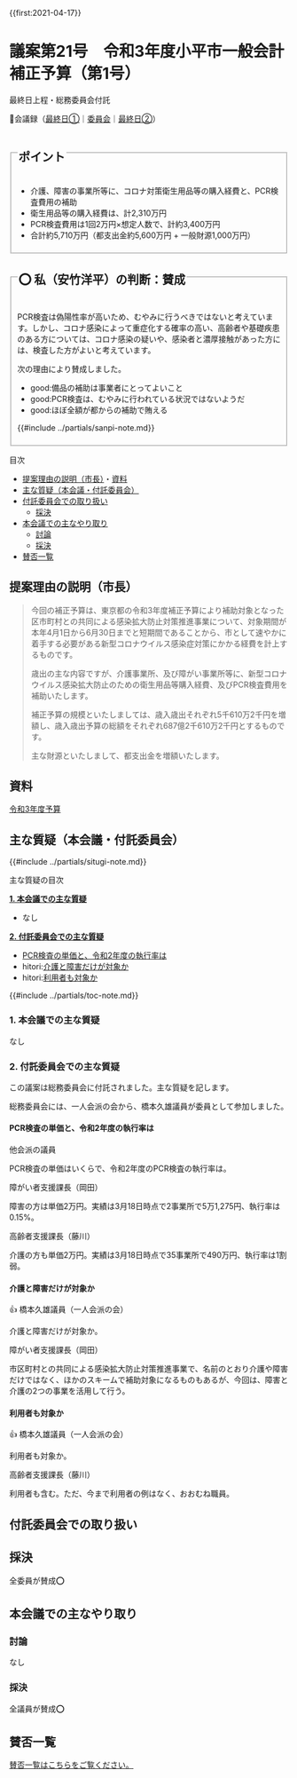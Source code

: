 {{first:2021-04-17}}

# 議案第21号　令和3年度小平市一般会計補正予算（第1号）

<i class="fa fa-gavel" aria-hidden="true"></i> 最終日上程・総務委員会付託

<p id="read-kaigiroku">📄会議録（<a href="https://ssp.kaigiroku.net/tenant/kodaira/SpMinuteView.html?council_id=1201&schedule_id=7&minute_id=144&is_search=true">最終日①</a>｜<a href="https://ssp.kaigiroku.net/tenant/kodaira/SpMinuteView.html?council_id=1211&schedule_id=4&minute_id=2&is_search=true">委員会</a>｜<a href="https://ssp.kaigiroku.net/tenant/kodaira/SpMinuteView.html?council_id=1201&schedule_id=7&minute_id=153&is_search=true">最終日②</a>）</p>

<fieldset class="pnt">
  <legend><h2>ポイント</h2></legend>

- 介護、障害の事業所等に、コロナ対策衛生用品等の購入経費と、PCR検査費用の補助
- 衛生用品等の購入経費は、計2,310万円
- PCR検査費用は1回2万円×想定人数で、計約3,400万円
- 合計約5,710万円（都支出金約5,600万円 + 一般財源1,000万円）

</fieldset>

<fieldset class="sanpi">
  <legend><h2>⭕️ 私（安竹洋平）の判断：賛成</h2></legend>

PCR検査は偽陽性率が高いため、むやみに行うべきではないと考えています。しかし、コロナ感染によって重症化する確率の高い、高齢者や基礎疾患のある方については、コロナ感染の疑いや、感染者と濃厚接触があった方には、検査した方がよいと考えています。

次の理由により賛成しました。

- good:備品の補助は事業者にとってよいこと
- good:PCR検査は、むやみに行われている状況ではないようだ
- good:ほぼ全額が都からの補助で賄える

{{#include ../partials/sanpi-note.md}}

</fieldset>

<div class="toc">

目次

- [提案理由の説明（市長）](#提案理由の説明（市長）)・[資料](#資料)
- [主な質疑（本会議・付託委員会）](#主な質疑本会議付託委員会)
- [付託委員会での取り扱い](#付託委員会での取り扱い)
  - [採決](#採決)
- [本会議での主なやり取り](#本会議での主なやり取り)
  - [討論](#討論)
  - [採決](#採決-1)
- [賛否一覧](#賛否一覧)

</div>

## 提案理由の説明（市長）

> 今回の補正予算は、東京都の令和3年度補正予算により補助対象となった区市町村との共同による感染拡大防止対策推進事業について、対象期間が本年4月1日から6月30日までと短期間であることから、市として速やかに着手する必要がある新型コロナウイルス感染症対策にかかる経費を計上するものです。
>
> 歳出の主な内容ですが、介護事業所、及び障がい事業所等に、新型コロナウイルス感染拡大防止のための衛生用品等購入経費、及びPCR検査費用を補助いたします。
>
> 補正予算の規模といたしましては、歳入歳出それぞれ5千610万2千円を増額し、歳入歳出予算の総額をそれぞれ687億2千610万2千円とするものです。
>
> 主な財源といたしまして、都支出金を増額いたします。

## 資料

[令和3年度予算](https://www.city.kodaira.tokyo.jp/kurashi/085/085735.html)

<div class="situgi">

## 主な質疑（本会議・付託委員会）
{{#include ../partials/situgi-note.md}}

<div class="toc">

主な質疑の目次

**[1. 本会議での主な質疑](#1-本会議での主な質疑)**

- なし

**[2. 付託委員会での主な質疑](#2-付託委員会での主な質疑)**

- [PCR検査の単価と、令和2年度の執行率は](#pcr検査の単価と令和2年度の執行率は)
- hitori:[介護と障害だけが対象か](#介護と障害だけが対象か)
- hitori:[利用者も対象か](#利用者も対象か)

{{#include ../partials/toc-note.md}}

</div>

### 1. 本会議での主な質疑

なし

### 2. 付託委員会での主な質疑

この議案は総務委員会に付託されました。主な質疑を記します。

総務委員会には、一人会派の会から、橋本久雄議員が委員として参加しました。

#### PCR検査の単価と、令和2年度の執行率は

<div class="balloon bl-left">他会派の議員<br><div>

PCR検査の単価はいくらで、令和2年度のPCR検査の執行率は。

</div></div>

<div class="balloon bl-right">障がい者支援課長（岡田）<br><div>

障害の方は単価2万円。実績は3月18日時点で2事業所で5万1,275円、執行率は0.15%。

</div></div>

<div class="balloon bl-right">高齢者支援課長（藤川）<br><div>

介護の方も単価2万円。実績は3月18日時点で35事業所で490万円、執行率は1割弱。

</div></div>

#### 介護と障害だけが対象か

<div class="balloon bl-left">👍 橋本久雄議員（一人会派の会）<br><div>

介護と障害だけが対象か。

</div></div>

<div class="balloon bl-right">障がい者支援課長（岡田）<br><div>

市区町村との共同による感染拡大防止対策推進事業で、名前のとおり介護や障害だけではなく、ほかのスキームで補助対象になるものもあるが、今回は、障害と介護の2つの事業を活用して行う。

</div></div>

#### 利用者も対象か

<div class="balloon bl-left">👍 橋本久雄議員（一人会派の会）<br><div>

利用者も対象か。

</div></div>

<div class="balloon bl-right">高齢者支援課長（藤川）<br><div>

利用者も含む。ただ、今まで利用者の例はなく、おおむね職員。

</div></div>




</div>

## 付託委員会での取り扱い
## 採決
全委員が賛成⭕️

## 本会議での主なやり取り
### 討論
なし

### 採決
全議員が賛成⭕️

## 賛否一覧
[賛否一覧はこちらをご覧ください。](../kekka-ichiran.md#賛否)